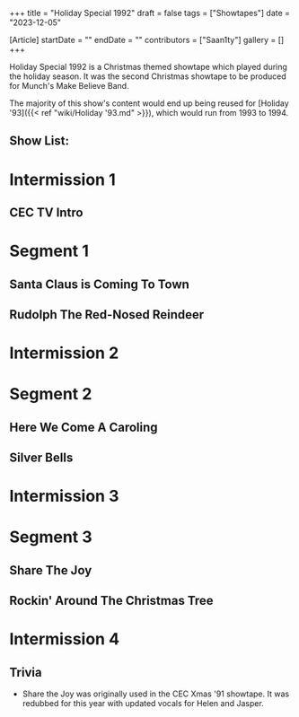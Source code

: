 +++
title = "Holiday Special 1992"
draft = false
tags = ["Showtapes"]
date = "2023-12-05"

[Article]
startDate = ""
endDate = ""
contributors = ["Saan1ty"]
gallery = []
+++


Holiday Special 1992 is a Christmas themed showtape which played during the holiday season. It was the second Christmas showtape to be produced for Munch's Make Believe Band.

The majority of this show's content would end up being reused for [Holiday '93]({{< ref "wiki/Holiday '93.md" >}}), which would run from 1993 to 1994.

<h2> Show List: </h2>

# <b>Intermission 1</b>
## CEC TV Intro
# <b>Segment 1</b>
## Santa Claus is Coming To Town
## Rudolph The Red-Nosed Reindeer
# <b>Intermission 2</b>
# <b>Segment 2</b>
## Here We Come A Caroling
## Silver Bells
# <b>Intermission 3</b>
# <b>Segment 3</b>
## Share The Joy
## Rockin' Around The Christmas Tree
# <b>Intermission 4</b>

<h2> Trivia </h2>

* Share the Joy was originally used in the CEC Xmas '91 showtape. It was redubbed for this year with updated vocals for Helen and Jasper.